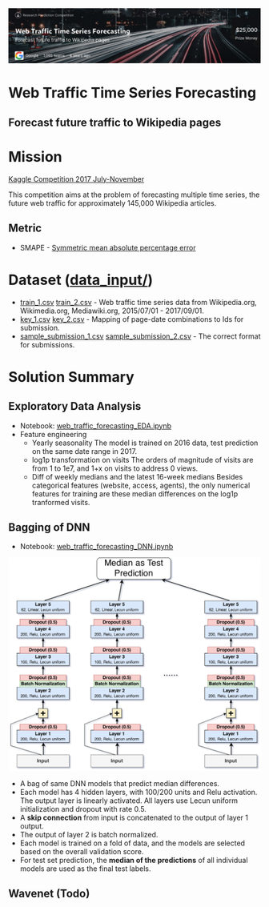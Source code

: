 <img src="images/title_background.png" width='800'>

Web Traffic Time Series Forecasting
===================================
Forecast future traffic to Wikipedia pages
------------------------------------------

# Mission

[Kaggle Competition 2017 July-November](https://www.kaggle.com/c/web-traffic-time-series-forecasting/)

This competition aims at the problem of forecasting multiple time series, the future web traffic for approximately 145,000 Wikipedia articles.

## Metric
- SMAPE - [Symmetric mean absolute percentage error](https://en.wikipedia.org/wiki/Symmetric_mean_absolute_percentage_error)

# Dataset ([data_input/](data_input/))
- [train_1.csv](data_input/train_1.csv) [train_2.csv](data_input/train_2.csv) - Web traffic time series data from Wikipedia.org, Wikimedia.org, Mediawiki.org, 2015/07/01 - 2017/09/01.
- [key_1.csv](data_input/key_1.csv) [key_2.csv](data_input/key_2.csv) - Mapping of page-date combinations to Ids for submission.
- [sample_submission_1.csv](data_input/sample_submission_1.csv) [sample_submission_2.csv](data_input/sample_submission_2.csv) - The correct format for submissions.


# Solution Summary

## Exploratory Data Analysis 
- Notebook: [web_traffic_forecasting_EDA.ipynb](#web_traffic_forecasting_EDA.ipynb)
- Feature engineering
  - Yearly seasonality
    The model is trained on 2016 data, test prediction on the same date range in 2017.
  - log1p transformation on visits
    The orders of magnitude of visits are from 1 to 1e7, and 1+x on visits to address 0 views.
  - Diff of weekly medians and the latest 16-week medians
    Besides categorical features (website, access, agents), the only numerical features for training are these median differences on the log1p tranformed visits.

## Bagging of DNN
- Notebook: [web_traffic_forecasting_DNN.ipynb](#web_traffic_forecasting_DNN.ipynb)
  
<img src="images/dnn.png" width='600'>

- A bag of same DNN models that predict median differences.
- Each model has 4 hidden layers, with 100/200 units and Relu activation. The output layer is linearly activated. All layers use Lecun uniform initialization and dropout with rate 0.5.
- A **skip connection** from input is concatenated to the output of layer 1 output.
- The output of layer 2 is batch normalized.
- Each model is trained on a fold of data, and the models are selected based on the overall validation score.
- For test set prediction, the **median of the predictions** of all individual models are used as the final test labels.


## Wavenet (Todo)

